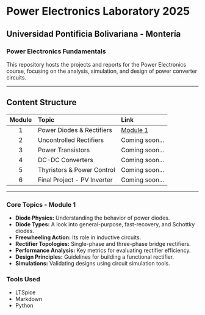 # Power Electronics Laboratory 2025

## Universidad Pontificia Bolivariana - Montería
### Power Electronics Fundamentals

This repository hosts the projects and reports for the Power Electronics course, focusing on the analysis, simulation, and design of power converter circuits.

---

## Content Structure

| Module | Topic                      | Link                                     |
| :----: | :------------------------- | :--------------------------------------- |
|   1    | Power Diodes & Rectifiers  | [Module 1](./Module%201%20Diodes/README.md) |
|   2    | Uncontrolled Rectifiers    | Coming soon...                             |
|   3    | Power Transistors          | Coming soon...                             |
|   4    | DC-DC Converters           | Coming soon...                             |
|   5    | Thyristors & Power Control | Coming soon...                             |
|   6    | Final Project - PV Inverter| Coming soon...                             |

---

### Core Topics - Module 1

- **Diode Physics:** Understanding the behavior of power diodes.
- **Diode Types:** A look into general-purpose, fast-recovery, and Schottky diodes.
- **Freewheeling Action:** Its role in inductive circuits.
- **Rectifier Topologies:** Single-phase and three-phase bridge rectifiers.
- **Performance Analysis:** Key metrics for evaluating rectifier efficiency.
- **Design Principles:** Guidelines for building a functional rectifier.
- **Simulations:** Validating designs using circuit simulation tools.

### Tools Used
- LTSpice
- Markdown
- Python 


